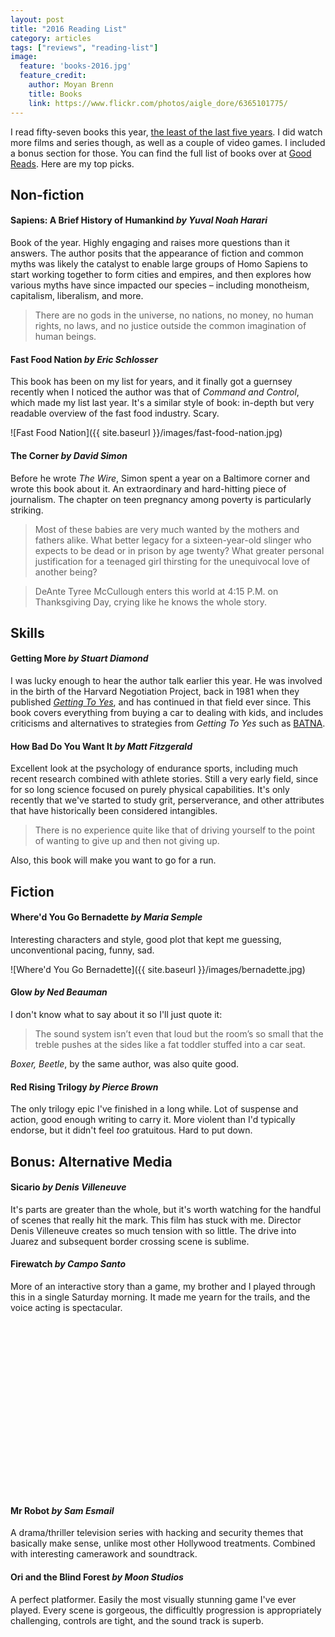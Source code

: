 ```yaml
---
layout: post
title: "2016 Reading List"
category: articles
tags: ["reviews", "reading-list"]
image:
  feature: 'books-2016.jpg'
  feature_credit:
    author: Moyan Brenn
    title: Books
    link: https://www.flickr.com/photos/aigle_dore/6365101775/
---
```


I read fifty-seven books this year, [the least of the last five years](2015-reading-list.html). I did watch more films and series though, as well as a couple of video games. I included a bonus section for those. You can find the full list of books over at [Good Reads](https://www.goodreads.com/review/list/2875383-xavier-shay?utf8=%E2%9C%93&read_at=2016&view=covers&per_page=100). Here are my top picks.

## Non-fiction

#### Sapiens: A Brief History of Humankind _by Yuval Noah Harari_

Book of the year. Highly engaging and raises more questions than it answers.
The author posits that the appearance of fiction and common myths was likely
the catalyst to enable large groups of Homo Sapiens to start working together
to form cities and empires, and then explores how various myths have since
impacted our species – including monotheism, capitalism, liberalism, and more.

> There are no gods in the universe, no nations, no money, no human rights, no
> laws, and no justice outside the common imagination of human beings.

#### Fast Food Nation _by Eric Schlosser_

This book has been on my list for years, and it finally got a guernsey recently
when I noticed the author was that of _Command and Control_, which made my list
last year. It's a similar style of book: in-depth but very readable overview of
the fast food industry. Scary.

![Fast Food Nation]({{ site.baseurl }}/images/fast-food-nation.jpg)

#### The Corner _by David Simon_

Before he wrote _The Wire_, Simon spent a year on a Baltimore corner and wrote
this book about it. An extraordinary and hard-hitting piece of journalism. The
chapter on teen pregnancy among poverty is particularly striking.

> Most of these babies are very much wanted by the mothers and fathers alike.
> What better legacy for a sixteen-year-old slinger who expects to be dead or
> in prison by age twenty? What greater personal justification for a teenaged
> girl thirsting for the unequivocal love of another being?

> DeAnte Tyree McCullough enters this world at 4:15 P.M. on Thanksgiving Day,
> crying like he knows the whole story.

## Skills

#### Getting More _by Stuart Diamond_

I was lucky enough to hear the author talk earlier this year. He was involved
in the birth of the Harvard Negotiation Project, back in 1981 when they
published [_Getting To
Yes_](https://www.amazon.com/Getting-Yes-Negotiating-Agreement-Without/dp/0395631246),
and has continued in that field ever since. This book covers everything from
buying a car to dealing with kids, and includes criticisms and alternatives to
strategies from _Getting To Yes_ such as
[BATNA](https://en.wikipedia.org/wiki/Best_alternative_to_a_negotiated_agreement).

#### How Bad Do You Want It _by Matt Fitzgerald_

Excellent look at the psychology of endurance sports, including much recent
research combined with athlete stories. Still a very early field, since for so
long science focused on purely physical capabilities. It's only recently that
we've started to study grit, perserverance, and other attributes that have
historically been considered intangibles.

> There is no experience quite like that of driving yourself to the point of
> wanting to give up and then not giving up.

Also, this book will make you want to go for a run.

## Fiction

#### Where'd You Go Bernadette _by Maria Semple_

Interesting characters and style, good plot that kept me guessing, unconventional pacing, funny, sad.

![Where'd You Go Bernadette]({{ site.baseurl }}/images/bernadette.jpg)

#### Glow _by Ned Beauman_

I don't know what to say about it so I'll just quote it:

> The sound system isn’t even that loud but the room’s so small that the treble pushes at the sides like a fat toddler stuffed into a car seat.

_Boxer, Beetle_, by the same author, was also quite good.

#### Red Rising Trilogy _by Pierce Brown_

The only trilogy epic I've finished in a long while. Lot of suspense and action, good enough writing to carry it. More violent than I'd typically endorse, but it didn't feel _too_ gratuitous. Hard to put down.

## Bonus: Alternative Media

#### Sicario _by Denis Villeneuve_

It's parts are greater than the whole, but it's worth watching for the handful of scenes that really hit the mark.
This film has stuck with me. Director Denis Villeneuve creates so much tension
with so little. The drive into Juarez and subsequent border crossing scene is
sublime.

#### Firewatch _by Campo Santo_

More of an interactive story than a game, my brother and I played through this
in a single Saturday morning. It made me yearn for the trails, and the voice
acting is spectacular.

<p class='embed'>
<object width="480" height="274"><param name="movie" value="http://www.youtube.com/v/cXWlgP5hZzc?version=3&amp;hl=en_US&amp;rel=0"><param name="allowFullScreen" value="true"><param name="allowscriptaccess" value="always"><embed src="https://www.youtube.com/v/cXWlgP5hZzc?version=3&amp;hl=en_US&amp;rel=0" type="application/x-shockwave-flash" width="480" height="274" allowscriptaccess="always" allowfullscreen="true"></object>
</p>

#### Mr Robot _by Sam Esmail_

A drama/thriller television series with hacking and security themes that
basically make sense, unlike most other Hollywood treatments.  Combined with
interesting camerawork and soundtrack.

#### Ori and the Blind Forest _by Moon Studios_

A perfect platformer. Easily the most visually stunning game I've ever played.
Every scene is gorgeous, the difficultly progression is appropriately
challenging, controls are tight, and the sound track is superb.

<p class='embed'>
<object width="480" height="274"><param name="movie" value="http://www.youtube.com/v/cklw-Yu3moE?version=3&amp;hl=en_US&amp;rel=0"><param name="allowFullScreen" value="true"><param name="allowscriptaccess" value="always"><embed src="https://www.youtube.com/v/cklw-Yu3moE?version=3&amp;hl=en_US&amp;rel=0" type="application/x-shockwave-flash" width="480" height="274" allowscriptaccess="always" allowfullscreen="true"></object>
</p>
